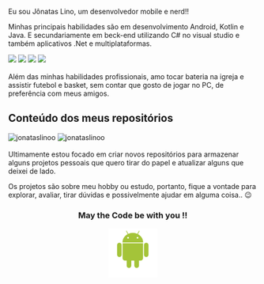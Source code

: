 Eu sou Jônatas Lino, um desenvolvedor mobile e nerd!!

Minhas principais habilidades são em desenvolvimento Android, Kotlin e Java. E secundariamente em beck-end utilizando C# no visual studio e também aplicativos .Net e multiplataformas.

<div>
  <img src="https://img.shields.io/badge/Android-3DDC84?style=for-the-badge&logo=android&logoColor=white" />
  <img src="https://img.shields.io/badge/Kotlin-0095D5?&style=for-the-badge&logo=kotlin&logoColor=white" />
  <img src="https://img.shields.io/badge/Java-ED8B00?style=for-the-badge&logo=openjdk&logoColor=white" />
  <img src="https://img.shields.io/badge/C%23-239120?style=for-the-badge&logo=c-sharp&logoColor=white" />
</div>
<br>
Além das minhas habilidades profissionais, amo tocar bateria na igreja e assistir futebol e basket, sem contar que gosto de jogar no PC, de preferência com meus amigos.

## Conteúdo dos meus repositórios

<div>
    <img height="180em" src="https://github-readme-stats.vercel.app/api/top-langs/?username=jonataslinoo&layout=compact&theme=radical" alt="jonataslinoo"/>
    <img height="180em" src="https://github-readme-stats.vercel.app/api?username=jonataslinoo&show_icons=true&theme=radical" alt="jonataslinoo"/>
</div>
<br>
Ultimamente estou focado em criar novos repositórios para armazenar alguns projetos pessoais que quero tirar do papel e atualizar alguns que deixei de lado. 

Os projetos são sobre meu hobby ou estudo, portanto, fique a vontade para explorar, avaliar, tirar dúvidas e possivelmente ajudar em alguma coisa.. 😉

<h3 align="center">May the Code be with you !!</h3>

<div align="center"><img alt="android" width="100" height="100" src="https://raw.githubusercontent.com/devicons/devicon/master/icons/android/android-original-wordmark.svg"/></div>
